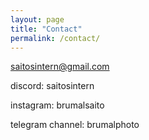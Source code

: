 ```yaml
---
layout: page
title: "Contact"
permalink: /contact/
---
```

saitosintern@gmail.com

discord: saitosintern

instagram: brumalsaito

telegram channel: brumalphoto